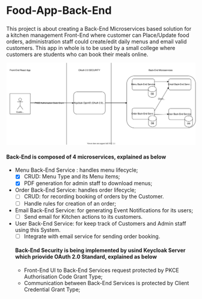 # Food-App-Back-End

###
This project is about creating a Back-End Microservices based solution for a kitchen management Front-End where customer can Place/Update food orders, administration staff could create/edit daily menus and email valid customers. This app in whole is to be used by a small college where customers are students who can book their meals online. 

![Design of the domain](https://github.com/gauravuq/Food-App-Back-End/blob/master/Food%20App%20Back-End%20Domain.svg)

#### Back-End is composed of 4 microservices, explained as below
* Menu Back-End Service : handles menu lifecycle;
  - [X] CRUD: Menu Type and its Menu items;
  - [X] PDF generation for admin staff to download menus;
* Order Back-End Service: handles order lifecycle;
  - [ ] CRUD: for recording booking of orders by the Customer.
  - [ ] Handle rules for creation of an order;
* Email Back-End Service: for generating Event Notifications for its users;
  - [ ] Send email for Kitchen actions to its customers.
* User Back-End Service: for keep track of Customers and Admin staff using this System.
  - [ ] Integrate with email service for sending order booking.
  
  #### Back-End Security is being implemented by usind Keycloak Server which priovide OAuth 2.0 Standard, explained as below
  * Front-End UI to Back-End Services request protected by PKCE Authorisation Code Grant Type;
  * Communication between Back-End Services is protected by Client Credential Grant Type;


